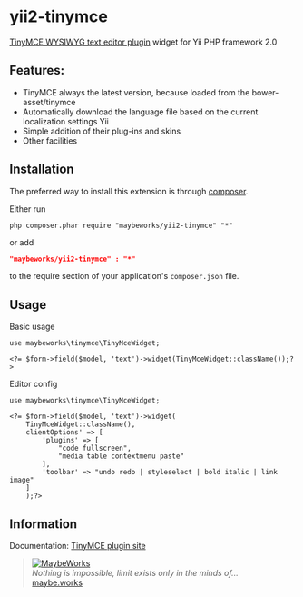 yii2-tinymce
============

[TinyMCE WYSIWYG text editor plugin](http://www.tinymce.com/) widget for Yii PHP framework 2.0 

Features:
---------
* TinyMCE always the latest version, because loaded from the bower-asset/tinymce
* Automatically download the language file based on the current localization settings Yii
* Simple addition of their plug-ins and skins
* Other facilities

Installation
------------
The preferred way to install this extension is through [composer](http://getcomposer.org/download/).

Either run

```
php composer.phar require "maybeworks/yii2-tinymce" "*"
```

or add

```json
"maybeworks/yii2-tinymce" : "*"
```

to the require section of your application's `composer.json` file.

Usage
-----

Basic usage

```
use maybeworks\tinymce\TinyMceWidget;

<?= $form->field($model, 'text')->widget(TinyMceWidget::className());?>

```

Editor config

```
use maybeworks\tinymce\TinyMceWidget;

<?= $form->field($model, 'text')->widget(
    TinyMceWidget::className(),
    clientOptions' => [
        'plugins' => [
            "code fullscreen",
            "media table contextmenu paste"
        ],
        'toolbar' => "undo redo | styleselect | bold italic | link image"
    ]
    );?>

```

Information
-----------
Documentation: [TinyMCE plugin site](http://www.tinymce.com/wiki.php/Configuration)


> [![MaybeWorks](http://maybe.works/img/mw_logo.png)](http://maybe.works)  
<i>Nothing is impossible, limit exists only in the minds of...</i>  
[maybe.works](http://maybe.works)